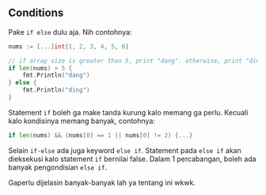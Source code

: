 ## Conditions

Pake `if else` dulu aja. Nih contohnya:

```go
nums := [...]int{1, 2, 3, 4, 5, 6}

// if array size is greater than 5, print "dang". otherwise, print "ding".
if len(nums) > 5 {
    fmt.Println("dang")
} else {
    fmt.Println("ding")
}
```

Statement `if` boleh ga make tanda kurung kalo memang ga perlu. Kecuali kalo kondisinya memang banyak, contohnya: 

```go
if len(nums) && (nums[0] == 1 || nums[0] != 2) {...}
```
Selain `if-else` ada juga keyword `else if`. Statement pada `else if` akan dieksekusi kalo statement `if` bernilai false. Dalam 1 percabangan, boleh ada banyak pengondisian `else if`.

Gaperlu dijelasin banyak-banyak lah ya tentang ini wkwk.